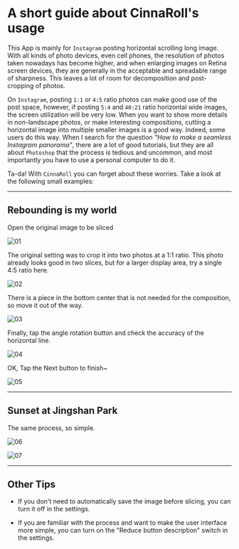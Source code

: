 # A short guide about CinnaRoll's usage

This App is mainly for `Instagram` posting horizontal scrolling long image.
With all kinds of photo devices, even cell phones, the resolution of photos taken nowadays has become higher, and when enlarging images on Retina screen devices, they are generally in the acceptable and spreadable range of sharpness. This leaves a lot of room for decomposition and post-cropping of photos.

On `Instagram`, posting `1:1` or `4:5` ratio photos can make good use of the post space, however, if posting `5:4` and `40:21` ratio horizontal wide images, the screen utilization will be very low. When you want to show more details in non-landscape photos, or make interesting compositions, cutting a horizontal image into multiple smaller images is a good way. Indeed, some users do this way. When I search for the question *"How to make a seamless Instagram panorama"*, there are a lot of good tutorials, but they are all about `Photoshop` that the process is tedious and uncommon, and most importantly you have to use a personal computer to do it.

Ta-da! With `CinnaRoll` you can forget about these worries. Take a look at the following small examples:

--- 

## Rebounding is my world

Open the original image to be sliced

![01](https://gifshelf.github.io/ac_project/app/iOS/InstaNRoll/tips/tip_01/images/IMG_9385.jpg)

The original setting was to crop it into two photos at a 1:1 ratio.
This photo already looks good in two slices, but for a larger display area, try a single 4:5 ratio here.

![02](https://gifshelf.github.io/ac_project/app/iOS/InstaNRoll/tips/tip_01/images/IMG_9393_en.jpg)

There is a piece in the bottom center that is not needed for the composition, so move it out of the way.

![03](https://gifshelf.github.io/ac_project/app/iOS/InstaNRoll/tips/tip_01/images/IMG_9387.jpg)

Finally, tap the angle rotation button and check the accuracy of the horizontal line.

![04](https://gifshelf.github.io/ac_project/app/iOS/InstaNRoll/tips/tip_01/images/IMG_9398.jpg)

OK, Tap the Next button to finish~

![05](https://gifshelf.github.io/ac_project/app/iOS/InstaNRoll/tips/tip_01/images/IMB_A7uiS6.GIF)


--- 

## Sunset at Jingshan Park

The same process, so simple.

![06](https://gifshelf.github.io/ac_project/app/iOS/InstaNRoll/tips/tip_01/images/IMG_184.jpg)

![07](https://gifshelf.github.io/ac_project/app/iOS/InstaNRoll/tips/tip_01/images/IMB_keQWyv.GIF)

---

## Other Tips	

- If you don't need to automatically save the image before slicing, you can turn it off in the settings.

- If you are familiar with the process and want to make the user interface more simple, you can turn on the "Reduce button description" switch in the settings.



